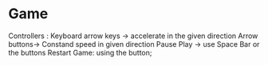 # Game
Controllers :
Keyboard arrow keys -> accelerate in the given direction
Arrow buttons-> Constand speed in given direction
Pause Play -> use Space Bar or the buttons
Restart Game: using the button;
